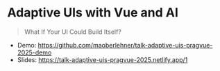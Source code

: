 # Adaptive UIs with Vue and AI

> What If Your UI Could Build Itself?

- Demo: https://github.com/maoberlehner/talk-adaptive-uis-pragvue-2025-demo
- Slides: https://talk-adaptive-uis-pragvue-2025.netlify.app/1
